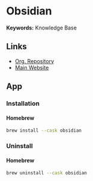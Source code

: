 # Obsidian

**Keywords:** Knowledge Base

## Links

- [Org. Repository](https://github.com/obsidianmd)
- [Main Website](https://obsidian.md)

## App

### Installation

#### Homebrew

```sh
brew install --cask obsidian
```

### Uninstall

#### Homebrew

```sh
brew uninstall --cask obsidian
```
